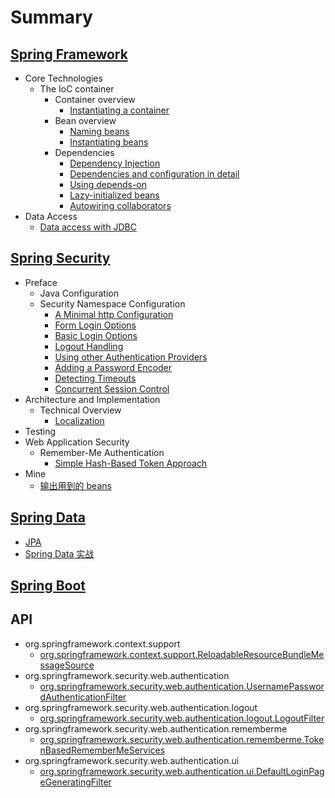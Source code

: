 # Summary
## [Spring Framework](/framework/README.md)
- Core Technologies
  - The IoC container
    - Container overview
      - [Instantiating a container](/framework/beans/beans-factory-instantiation.md)
    - Bean overview
      - [Naming beans](/framework/beans/beans-beanname.md)
      - [Instantiating beans](/framework/beans/beans-factory-class.md)
    - Dependencies
      - [Dependency Injection](/framework/beans/beans-factory-collaborators.md)
      - [Dependencies and configuration in detail](/framework/beans/beans-factory-properties-detailed.md)
      - [Using depends-on](/framework/beans/beans-factory-dependson.md)
      - [Lazy-initialized beans](/framework/beans/beans-factory-lazy-init.md)
      - [Autowiring collaborators](/framework/beans/beans-factory-autowire.md)
- Data Access
  - [Data access with JDBC](/framework/jdbc/README.md)


## [Spring Security](/security/README.md)
- Preface
  - Java Configuration
  - Security Namespace Configuration
    - [A Minimal http Configuration](/security/preface/ns-config/ns-minimal.md)
    - [Form Login Options](/security/preface/ns-config/ns-form.md)
    - [Basic Login Options](/security/preface/ns-config/ns-basic.md)
    - [Logout Handling](/security/preface/ns-config/ns-logout.md)
    - [Using other Authentication Providers](/security/preface/ns-config/ns-auth-providers.md)
    - [Adding a Password Encoder](/security/preface/ns-config/ns-password-encoder.md)
    - [Detecting Timeouts](/security/preface/ns-config/detecting-timeouts.md)
    - [Concurrent Session Control](/security/preface/ns-config/ns-concurrent-sessions.md)
- Architecture and Implementation
  - Technical Overview
    - [Localization](/security/overall-architecture/technical-overview/localization.md)
- Testing
- Web Application Security
  - Remember-Me Authentication
    - [Simple Hash-Based Token Approach](/security/web-app-security/remember-me/remember-me-hash-token.md)
- Mine
  - [输出用到的 beans](/security/mine/show-used-beans.md)


## [Spring Data](/data/README.md)
- [JPA](/data/jpa/README.md)
- [Spring Data 实战](/data/book/README.md)


## [Spring Boot](/boot/README.md)


## API
- org.springframework.context.support
  - [org.springframework.context.support.ReloadableResourceBundleMessageSource](/api/org/springframework/context/support/ReloadableResourceBundleMessageSource.md)
- org.springframework.security.web.authentication
  - [org.springframework.security.web.authentication.UsernamePasswordAuthenticationFilter](/api/org/springframework/security/web/authentication/UsernamePasswordAuthenticationFilter.md)
- org.springframework.security.web.authentication.logout
  - [org.springframework.security.web.authentication.logout.LogoutFilter](/api/org/springframework/security/web/authentication/logout/LogoutFilter.md)
- org.springframework.security.web.authentication.rememberme
  - [org.springframework.security.web.authentication.rememberme.TokenBasedRememberMeServices](/api/org/springframework/security/web/authentication/rememberme/TokenBasedRememberMeServices.md)
- org.springframework.security.web.authentication.ui
  - [org.springframework.security.web.authentication.ui.DefaultLoginPageGeneratingFilter](/api/org/springframework/security/web/authentication/ui/DefaultLoginPageGeneratingFilter.md)
